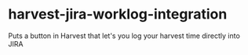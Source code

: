 # harvest-jira-worklog-integration
Puts a button in Harvest that let's you log your harvest time directly into JIRA
